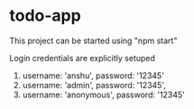 # todo-app

This project can be started using
"npm start"


Login credentials are explicitly setuped

1. username: 'anshu', password: '12345'
2. username: 'admin', password: '12345',
3. username: 'anonymous', password: '12345'
